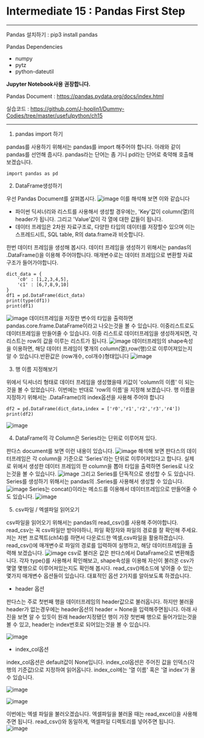 # Intermediate 15 : Pandas First Step
***
Pandas 설치하기 : pip3 install pandas

Pandas Dependencies
- numpy
- pytz
- python-dateutil

**Jupyter Notebook사용 권장합니다.**

Pandas Document : https://pandas.pydata.org/docs/index.html

실습코드 : https://github.com/J-hoplin1/Dummy-Codies/tree/master/usefulpython/ch15
***

1. pandas import 하기

pandas를 사용하기 위해서는 pandas를 import 해주어야 합니다. 아래와 같이 pandas를 선언해 줍시다. pandas라는 단어는 좀 기니 pd라는 단어로 축약해 호출해 보겠습니다.
```python3
import pandas as pd
```

2. DataFrame생성하기 

우선 Pandas Document를 살펴봅시다. 
![image](https://user-images.githubusercontent.com/45956041/147895958-4867bba2-3cd8-4d85-8f79-c7f6f6cd3ca8.png)
이를 해석해 보면 이와 같습니다

  - 파이썬 딕셔너리와 리스트를 사용해서 생성할 경우에는, 'Key'값이 column(열)의 header가 됩니다. 그리고 'Value'값이 각 열에 대한 값들이 됩니다.
  - 데이터 프레임은 2차원 자료구조로, 다양한 타입의 데이터를 저장할수 있으며 이는 스프레드시트, SQL table, R의 data.frame과 비슷합니다.
 
 한번 데이터 프레임을 생성해 봅시다. 데이터 프레임을 생성하기 위해서는 pandas의 .DataFrame()을 이용해 주어야합니다. 매개변수로는 데이터 프레임으로 변환할 자료구조가 들어가야합니다.
 
```python3
dict_data = {
    'c0' : [1,2,3,4,5],
    'c1' : [6,7,8,9,10]
}
df1 = pd.DataFrame(dict_data)
print(type(df1))
print(df1)
```
![image](https://user-images.githubusercontent.com/45956041/147896101-ddea8606-544f-493f-9b15-6d1abe4bbb03.png)
데이터프레임을 저장한 변수의 타입을 출력하면 pandas.core.frame.DataFrame이라고 나오는것을 볼 수 있습니다. 이중리스트로도 데이터프레임을 만들어줄 수 있습니다.
이중 리스트로 데이터프레임을 생성하게되면, 각 리스트는 row의 값을 이루는 리스트가 됩니다.
![image](https://user-images.githubusercontent.com/45956041/147896683-6bbb11f6-e9a6-4c93-9db2-3f1786f2c24d.png)
데이터프레임의 shape속성을 이용하면, 해당 데이터 프레임이 몇개의 column(열),row(행)으로 이루어져있는지 알 수 있습니다.반환값은 (row개수, col개수)형태입니다
![image](https://user-images.githubusercontent.com/45956041/147896720-269879c4-8ae3-40e8-9dc9-114fe1794591.png)


3. 행 이름 지정해보기

위에서 딕셔너리 형태로 데이터 프레임을 생성했을때 키값이 'column의 이름' 이 되는것을 볼 수 있었습니다. 이번에는 반대로 'row의 이름'을 지정해 보겠습니다.
행 이름을 지정하기 위해서는 .DataFrame()의 index옵션을 사용해 주어야 합니다

```python3
df2 = pd.DataFrame(dict_data,index = ['r0','r1','r2','r3','r4'])
print(df2)
```
![image](https://user-images.githubusercontent.com/45956041/147896181-7471e210-50da-4354-bc93-c3657b37d4d1.png)

4. DataFrame의 각 Column은 Series라는 단위로 이루어져 있다.

판다스 document를 보면 이런 내용이 있습니다.
![image](https://user-images.githubusercontent.com/45956041/147896333-2b9ef59a-4172-48e9-af4f-4de00cb0a1c6.png)
해석해 보면 판다스의 데이터프레임은 각 column을 기준으로 'Series'라는 단위로 이루어져있다고 합니다. 실제로 위에서 생성한 데이터 프레임의 한 column을 뽑아
타입을 출력하면 Series로 나오는것을 볼 수 있습니다.
![image](https://user-images.githubusercontent.com/45956041/147896385-0c9b7efd-07d3-4fd1-9123-5aef5451b792.png)
그리고 Series를 단독적으로 생성할 수 도 있습니다. Series를 생성하기 위해서는 pandas의 .Series를 사용해서 생성할 수 있습니다.
![image](https://user-images.githubusercontent.com/45956041/147896507-e4e881f6-4eac-47d0-90b3-6118c9cdcf66.png)
Series는 concat()이라는 메소드를 이용해서 데이터프레임으로 만들어줄 수 도 있습니다.
![image](https://user-images.githubusercontent.com/45956041/147896628-802738fd-84af-467f-9303-72596b319c65.png)

5. csv파일 / 엑셀파일 읽어오기

csv파일을 읽어오기 위해서는 pandas의 read_csv()를 사용해 주어야합니다. read_csv는 꼭 csv파일만 받아야하니, 파일 확장자와 파일의 경로를 잘 확인해 주세요.
저는 저번 프로젝트(ch14)를 하면서 다운로드한 엑셀,csv파일을 활용하겠습니다. read_csv()에 매개변수로 파일의 경로를 입력하여 실행하고, 해당 데이터프레임을 출력해 보겠습니다.
![image](https://user-images.githubusercontent.com/45956041/147896798-d3f1ac3d-c75e-4c19-a057-a1107488718c.png)
csv로 불러온 값은 판다스에서 DataFrame으로 변환해줍니다. 각자 type()를 사용해서 확인해보고, shape속성을 이용해 자신이 불러온 csv가 몇열 몇행으로 이루어져있는지도 확인해 봅시다.
read_csv()메소드에 넣어줄 수 있는 몇가지 매개변수 옵션들이 있습니다. 대표적인 옵션 2가지를 알아보도록 하겠습니다.

- header 옵션

판다스는 주로 첫번째 행을 데이터프레임의 header값으로 불러옵니다. 하지만 불러올 header가 없는경우에는 header옵션의 header = None을 입력해주면됩니다. 아래 사진을 보면 알 수 있듯이 원래 header지정됐던 행이 가장 첫번째 행으로 들어가있는것을 볼 수 있고, header는 index번호로 되어있는것을 볼 수 있습니다.

![image](https://user-images.githubusercontent.com/45956041/147897283-8edd53b2-0806-461f-9bfe-bade7f0299d1.png)

- index_col옵션

index_col옵션은 default값이 None입니다. index_col옵션은 주어진 값을 인덱스(각 행의 기준값)으로 지정하여 읽어옵니다. index_col에는 '열 이름' 혹은 '열 index'가 올 수 있습니다.

![image](https://user-images.githubusercontent.com/45956041/147897292-f8f2da42-bb3c-4b3c-8143-b6ea716f7ba1.png)

![image](https://user-images.githubusercontent.com/45956041/147897306-03ad0339-52c9-43ca-ac69-05e38df7de7b.png)


이번에는 엑셀 파일을 불러오겠습니다. 엑셀파일을 불러올 때는 read_excel()을 사용해 주면 됩니다. read_csv()와 동일하게, 엑셀파일 디렉토리를 넣어주면 됩니다.
![image](https://user-images.githubusercontent.com/45956041/147897313-477f4beb-c434-4ce6-9488-9c56fce64f98.png)
